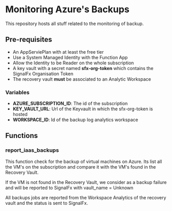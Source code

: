 # Monitoring Azure's Backups

This repository hosts all stuff related to the monitoring of backup.

## Pre-requisites

  * An AppServiePlan with at least the free tier
  * Use a System Managed Identity with the Function App
  * Allow the Identity to be Reader on the whole subscription
  * A key vault with a secret named **sfx-org-token** which contains the SignalFx Organisation Token
  * The recovery vault **must** be associated to an Analytic Workspace

### Variables

  * **AZURE_SUBSCRIPTION_ID**: The id of the subscription
  * **KEY_VAULT_URL**: Url of the Keyvault in which the sfx-org-token is hosted
  * **WORKSPACE_ID**: Id of the backup log analytics workspace

## Functions
### report_iaas_backups

This function check for the backup of virtual machines on Azure. Its list all the VM's on the subscription and compare it with the VM's found in the Recovery Vault.

If the VM is not found in the Recovery Vault, we consider as a backup failure and will be reported to SignalFx with vault_name = Unknown

All backups jobs are reported from the Workspace Analytics of the recovery vault and the status is sent to SignalFx.


  

  